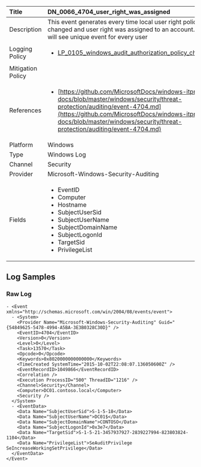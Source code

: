 | Title             | DN_0066_4704_user_right_was_assigned                                                                                                      |
|:------------------|:-----------------------------------------------------------------------------------------------------------------|
| Description       | This event generates every time local user right policy is changed and  user right was assigned to an account. You will see unique event for  every user                                                                                                |
| Logging Policy    | <ul><li>[LP_0105_windows_audit_authorization_policy_change](../Logging_Policies/LP_0105_windows_audit_authorization_policy_change.md)</li></ul> |
| Mitigation Policy | <ul></ul> |
| References     		| <ul><li>[https://github.com/MicrosoftDocs/windows-itpro-docs/blob/master/windows/security/threat-protection/auditing/event-4704.md](https://github.com/MicrosoftDocs/windows-itpro-docs/blob/master/windows/security/threat-protection/auditing/event-4704.md)</li></ul>                                  |
| Platform       		| Windows   |
| Type           		| Windows Log 		| 
| Channel        		| Security    |
| Provider       		| Microsoft-Windows-Security-Auditing   |
| Fields         		| <ul><li>EventID</li><li>Computer</li><li>Hostname</li><li>SubjectUserSid</li><li>SubjectUserName</li><li>SubjectDomainName</li><li>SubjectLogonId</li><li>TargetSid</li><li>PrivilegeList</li></ul>                                               |


## Log Samples

### Raw Log

```
- <Event xmlns="http://schemas.microsoft.com/win/2004/08/events/event">
  - <System>
    <Provider Name="Microsoft-Windows-Security-Auditing" Guid="{54849625-5478-4994-A5BA-3E3B0328C30D}" /> 
    <EventID>4704</EventID> 
    <Version>0</Version> 
    <Level>0</Level> 
    <Task>13570</Task> 
    <Opcode>0</Opcode> 
    <Keywords>0x8020000000000000</Keywords> 
    <TimeCreated SystemTime="2015-10-02T22:08:07.136050600Z" /> 
    <EventRecordID>1049866</EventRecordID> 
    <Correlation /> 
    <Execution ProcessID="500" ThreadID="1216" /> 
    <Channel>Security</Channel> 
    <Computer>DC01.contoso.local</Computer> 
    <Security /> 
  </System>
  - <EventData>
    <Data Name="SubjectUserSid">S-1-5-18</Data> 
    <Data Name="SubjectUserName">DC01$</Data> 
    <Data Name="SubjectDomainName">CONTOSO</Data> 
    <Data Name="SubjectLogonId">0x3e7</Data> 
    <Data Name="TargetSid">S-1-5-21-3457937927-2839227994-823803824-1104</Data> 
    <Data Name="PrivilegeList">SeAuditPrivilege SeIncreaseWorkingSetPrivilege</Data> 
  </EventData>
</Event>

```




